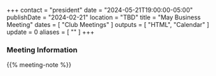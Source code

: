 +++
contact = "president"
date = "2024-05-21T19:00:00-05:00"
publishDate = "2024-02-21"
location = "TBD"
title = "May Business Meeting"
dates = [ "Club Meetings" ]
outputs = [ "HTML", "Calendar" ]
update = 0
aliases = [ "" ]
+++
### Meeting Information

{{% meeting-note %}}
